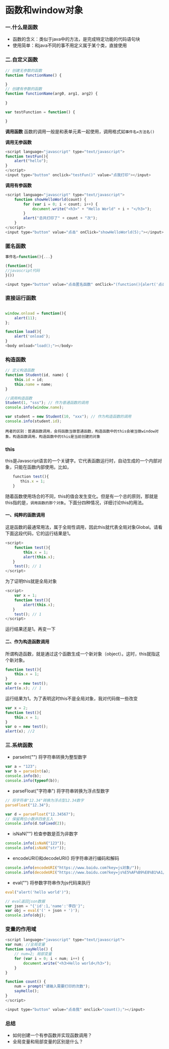 # 函数和window对象

### 一.什么是函数

 - 函数的含义：类似于java中的方法，是完成特定功能的代码语句块
 - 使用简单：和java不同的事不用定义属于某个类，直接使用

### 二.自定义函数

```javascript
// 创建无参数的函数
function functionName() {

}
// 创建有参数的函数
function functionName(arg0, arg1, arg2) {
    
}

var testFunction = function() {

}
```

**调用函数** 函数的调用一般是和表单元素一起使用，调用格式如`事件名=方法名()`

**调用无参函数**

```javascript
<script language="javascript" type="text/javascript">
function testFun(){
    alert("hello");
}
</script>
<input type="button" onclick="testFun()" value="点我打印"></input>
```

**调用有参函数**

```javascript
<script language="javascript" type="text/javascript">
	function showHelloWorld(count) {
		for (var i = 0; i < count; i++) {
			document.write("<h3>" + "Hello World" + i + "</h3>");
		}
		alert("总共打印了" + count + "次");
	}
</script>
<input type="button" value="点击" onClick="showHelloWorld(5);"></input>
```

### 匿名函数

```javascript
事件名=function(){...}

(function(){
//javascript代码
}())

<input type="button" value="点击匿名函数" onClick="(function(){alert('点击了匿名函数');}())"></input>
```

### 直接运行函数

```javascript

window.onload = function(){
	alert(11);
};

function load(){
    alert('onload');
}
<body onload="load();"></body>
```

### 构造函数

```javascript
// 定义构造函数
function Student(id, name) {
    this.id = id;
    this.name = name;
}

//调用构造函数
Student(1, "sss"); // 作为普通函数的调用
console.info(window.name);

var student = new Student(10, "xxx"); // 作为构造函数的调用
console.info(student.id);
```

    两者的区别：普通函数调用，会将函数当做普通函数，构造函数中的this会被当做window对象。构造函数调用，构造函数中的this是当前创建的对象
### this

this是Javascript语言的一个关键字。它代表函数运行时，自动生成的一个内部对象，只能在函数内部使用。比如，

```js
　　function test(){
　　　　this.x = 1;
　　}
```

随着函数使用场合的不同，this的值会发生变化。但是有一个总的原则，那就是this指的是，`调用函数的那个对象`。下面分四种情况，详细讨论this的用法。

#### 一、纯粹的函数调用

这是函数的最通常用法，属于全局性调用，因此this就代表全局对象Global。请看下面这段代码，它的运行结果是1。

```js
<script>
	function test(){
  		this.x = 1;
  		alert(this.x);
　　}
	test(); // 1
</script>
```

为了证明this就是全局对象

```js
<script>
	var x = 1;
	function test(){　　　　
		alert(this.x);
　　}
	test(); // 1
</script>
```

运行结果还是1。再变一下

#### 二、作为构造函数调用

所谓构造函数，就是通过这个函数生成一个新对象（object）。这时，this就指这个新对象。

```js
function test(){
	this.x = 1;
}
var o = new test();
alert(o.x); // 1
```

运行结果为1。为了表明这时this不是全局对象，我对代码做一些改变

```js
var x = 2;
function test(){
	this.x = 1;
}
var o = new test();
alert(x); //2
```
### 三.系统函数

 - parseInt("") 将字符串转换为整型数字

```javascript
var a = "123";
var b = parseInt(a);
console.info(b);
console.info(typeof(b));
```

 - parseFloat("字符串") 将字符串转换为浮点型数字

```javascript
// 将字符串"12.34"转换为浮点型12.34数字
parseFloat("12.34"); 

var d = parseFloat("12.34567"); 
// 保留两位小数并四舍五入
console.info(d.toFixed(2));
```

 - isNaN("") 检查参数是否为非数字

```javascript
console.info(isNaN("123"));
console.info(isNaN("str"));
```

 - encodeURI()和decodeURI() 将字符串进行编码和解码

```javascript
console.info(encodeURI("https://www.baidu.com?key=js对象/"));
console.info(decodeURI("https://www.baidu.com?key=js%E5%AF%B9%E8%B1%A1/"))
```

 - eval("") 将参数字符串作为js代码来执行

```javascript
eval("alert('hello world')");

// eval返回json数据
var json = "{'id':1,'name':'李四'}";
var obj = eval('(' + json + ')');
console.info(obj);
```


### 变量的作用域

```javascript
<script language="javascript" type="text/javascript">
var num; //全局变量
function sayHello() {
    // num=2; 局部变量
	for (var i = 0; i < num; i++) {
		document.write("<h3>Hello world</h3>");
	}
}

function count() {
	num = prompt("请输入需要打印的次数");
	sayHello();
}
</script>

<input type="button" value="点击我" onclick="count();"></input>
```
### 总结

 - 如何创建一个有参函数并实现函数调用？
 - 全局变量和局部变量的区别是什么？


